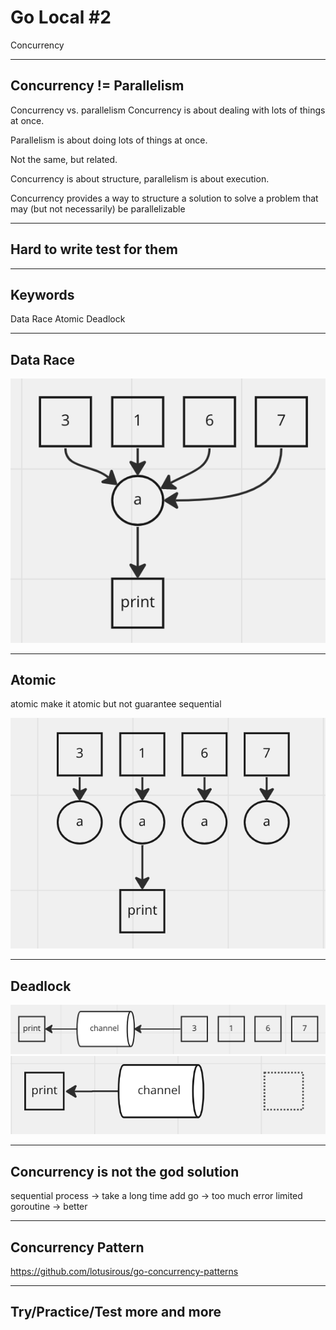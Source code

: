 # Go Local #2

Concurrency

---

## Concurrency != Parallelism

Concurrency vs. parallelism
Concurrency is about dealing with lots of things at once.

Parallelism is about doing lots of things at once.

Not the same, but related.

Concurrency is about structure, parallelism is about execution.

Concurrency provides a way to structure a solution to solve a problem that may (but not necessarily) be parallelizable

---

## Hard to write test for them

---

## Keywords

Data Race
Atomic
Deadlock

---

## Data Race

![w:100%](data_race.png)

---

## Atomic

atomic make it atomic but not guarantee sequential


![w:100% h:100%](atomic_not_seq.png)

---

## Deadlock

![w:100% h:100%](channel.png)
![w:100% h:100%](deadlock.png)

---

## Concurrency is not the god solution

sequential process -> take a long time
add go -> too much error
limited goroutine -> better

---

## Concurrency Pattern

<https://github.com/lotusirous/go-concurrency-patterns>

---

## Try/Practice/Test more and more
